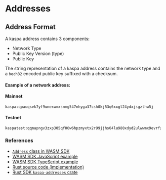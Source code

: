 # Addresses

## Address Format

A kaspa address contains 3 components:
- Network Type
- Public Key Version (type)
- Public Key

The string representation of a kaspa address contains the network type and a `bech32` encoded public key suffixed with a checksum.

#### Example of a network address:

#### Mainnet
```
kaspa:qpauqsvk7yf9unexwmxsnmg547mhyga37csh0kj53q6xxgl24ydxjsgzthw5j
```

#### Testnet
```
kaspatest:qqnapngv3zxp305qf06w6hpzmyxtx2r99jjhs04lu980xdyd2ulwwmx9evrfz
```

### References
- [`Address` class in WASM SDK](https://kaspa.aspectron.org/docs/classes/Address.html)
- [WASM SDK JavaScript example](https://github.com/kaspanet/rusty-kaspa/blob/master/wasm/examples/nodejs/javascript/general/addresses.js)
- [WASM SDK TypeScript example](https://github.com/kaspanet/rusty-kaspa/blob/master/wasm/examples/nodejs/typescript/src/address.ts)
- [Rust source code (implementation)](https://github.com/kaspanet/rusty-kaspa/blob/master/crypto/addresses/src/lib.rs)
- [Rust SDK `kaspa-addresses` crate](https://docs.rs/kaspa-addresses/) 
